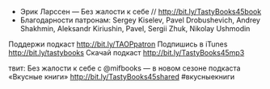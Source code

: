 
+ Эрик Ларcсен — Без жалости к себе // http://bit.ly/TastyBooks45book
+ Благодарности патронам: Sergey Kiselev, Pavel Drobushevich, Andrey Shakhmin, Aleksandr Kiriushin, Pavel, Sergii Zhuk, Nikolay Ushmodin

Поддержи подкаст http://bit.ly/TAOPpatron
Подпишись в iTunes http://bit.ly/tastybooks
Скачай подкаст http://bit.ly/TastyBooks45mp3

твит:
Без жалости к себе c @mifbooks — в новом сезоне подкаста «Вкусные книги» http://bit.ly/TastyBooks45shared #вкусныекниги